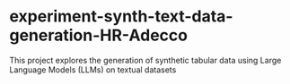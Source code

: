# experiment-synth-text-data-generation-HR-Adecco
This project explores the generation of synthetic tabular data using Large Language Models (LLMs) on textual datasets
